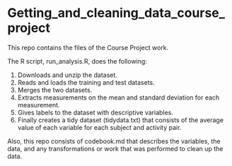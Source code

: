 # Getting_and_cleaning_data_course_project
This repo contains the files of the Course Project work.

The R script, run_analysis.R, does the following:
  1. Downloads and unzip the dataset.
  2. Reads and loads the training and test datasets.
  3. Merges the two datasets.
  4. Extracts measurements on the mean and standard deviation for each measurement.
  5. Gives labels to the dataset with descriptive variables.
  6. Finally creates a tidy dataset (tidydata.txt) that consists of the average value of each variable for each subject and activity pair.

Also, this repo consists of codebook.md that describes the variables, the data, and any transformations or work that was performed to clean up the data.